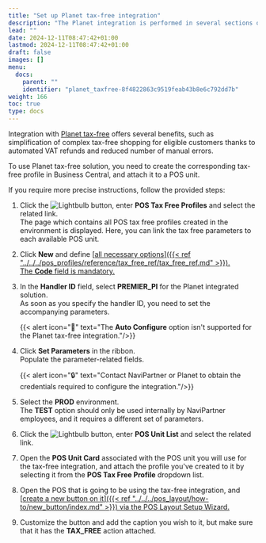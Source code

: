 ```yaml
---
title: "Set up Planet tax-free integration"
description: "The Planet integration is performed in several sections of Business Central that are described in this article."
lead: ""
date: 2024-12-11T08:47:42+01:00
lastmod: 2024-12-11T08:47:42+01:00
draft: false
images: []
menu:
  docs:
    parent: ""
    identifier: "planet_taxfree-8f4822863c9519feab43b8e6c792dd7b"
weight: 166
toc: true
type: docs
---
```


Integration with [<ins>Planet tax-free<ins>](https://www.planetpayment.com/) offers several benefits, such as simplification of complex tax-free shopping for eligible customers thanks to automated VAT refunds and reduced number of manual errors. 

To use Planet tax-free solution, you need to create the corresponding tax-free profile in Business Central, and attach it to a POS unit. 

If you require more precise instructions, follow the provided steps: 

1. Click the ![Lightbulb](Lightbulb_icon.PNG) button, enter **POS Tax Free Profiles** and select the related link.               
   The page which contains all POS tax free profiles created in the environment is displayed. Here, you can link the tax free parameters to each available POS unit.
2. Click **New** and define [<ins>all necessary options<ins>]({{< ref "../../../pos_profiles/reference/tax_free_ref/tax_free_ref.md" >}}).   
   The **Code** field is mandatory. 
3. In the **Handler ID** field, select **PREMIER_PI** for the Planet integrated solution.    
   As soon as you specify the handler ID, you need to set the accompanying parameters.

   {{< alert icon="📝" text="The <b>Auto Configure</b> option isn't supported for the Planet tax-free integration."/>}}

4. Click **Set Parameters** in the ribbon.     
   Populate the parameter-related fields.     

   {{< alert icon="🔒" text="Contact NaviPartner or Planet to obtain the credentials required to configure the integration."/>}}

5. Select the **PROD** environment.         
   The **TEST** option should only be used internally by NaviPartner employees, and it requires a different set of parameters. 
6. Click the ![Lightbulb](Lightbulb_icon.PNG) button, enter **POS Unit List** and select the related link.               
7. Open the **POS Unit Card** associated with the POS unit you will use for the tax-free integration, and attach the profile you've created to it by selecting it from the **POS Tax Free Profile** dropdown list.
8. Open the POS that is going to be using the tax-free integration, and [<ins>create a new button on it<ins>]({{< ref "../../../pos_layout/how-to/new_button/index.md" >}}) via the POS Layout Setup Wizard.
9. Customize the button and add the caption you wish to it, but make sure that it has the **TAX_FREE** action attached.

